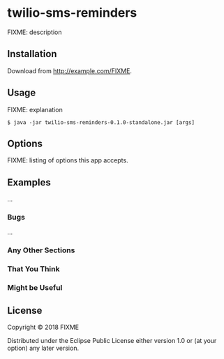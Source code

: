 # twilio-sms-reminders

FIXME: description

## Installation

Download from http://example.com/FIXME.

## Usage

FIXME: explanation

    $ java -jar twilio-sms-reminders-0.1.0-standalone.jar [args]

## Options

FIXME: listing of options this app accepts.

## Examples

...

### Bugs

...

### Any Other Sections
### That You Think
### Might be Useful

## License

Copyright © 2018 FIXME

Distributed under the Eclipse Public License either version 1.0 or (at
your option) any later version.

